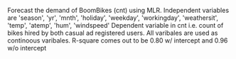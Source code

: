 Forecast the demand of BoomBikes (cnt) using MLR. 
Independent variables are 'season', 'yr', 'mnth', 'holiday', 'weekday', 'workingday', 'weathersit', 'temp', 'atemp', 'hum', 'windspeed' Dependent variable in cnt i.e. count of bikes hired by both casual ad registered users. 
All varibales are used as continoous varibales. 
R-square comes out to be 0.80 w/ intercept and 0.96 w/o intercept